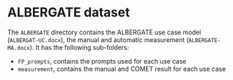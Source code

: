 # ALBERGATE dataset
The `ALBERGATE` directory contains the ALBERGATE use case model (`ALBERGAT-UC.docx`), the manual and automatic measurement (`ALBERGATE-MA.docx`). 
It has the following sub-folders:
- `FP_prompts`, contains the prompts used for each use case
- `measurement`, contains the manual and COMET result for each use case